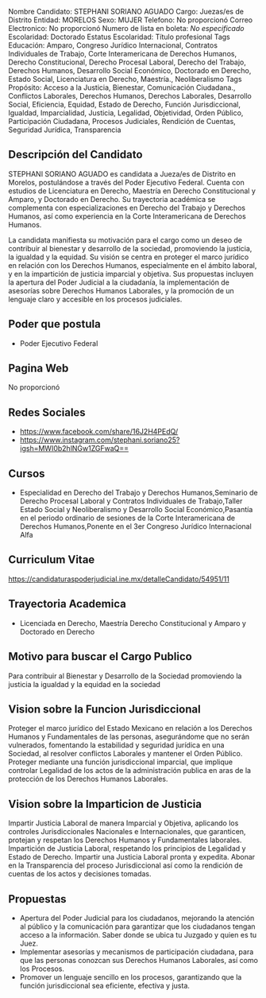 Nombre Candidato: STEPHANI SORIANO AGUADO
Cargo: Juezas/es de Distrito
Entidad: MORELOS
Sexo: MUJER
Telefono: No proporcionó
Correo Electronico: No proporcionó
Numero de lista en boleta: *No especificado*
Escolaridad: Doctorado
Estatus Escolaridad: Título profesional
Tags Educación: Amparo, Congreso Jurídico Internacional, Contratos Individuales de Trabajo, Corte Interamericana de Derechos Humanos, Derecho Constitucional, Derecho Procesal Laboral, Derecho del Trabajo, Derechos Humanos, Desarrollo Social Económico, Doctorado en Derecho, Estado Social, Licenciatura en Derecho, Maestría., Neoliberalismo
Tags Propósito: Acceso a la Justicia, Bienestar, Comunicación Ciudadana., Conflictos Laborales, Derechos Humanos, Derechos Laborales, Desarrollo Social, Eficiencia, Equidad, Estado de Derecho, Función Jurisdiccional, Igualdad, Imparcialidad, Justicia, Legalidad, Objetividad, Orden Público, Participación Ciudadana, Procesos Judiciales, Rendición de Cuentas, Seguridad Jurídica, Transparencia


## Descripción del Candidato 

STEPHANI SORIANO AGUADO es candidata a Jueza/es de Distrito en Morelos, postulándose a través del Poder Ejecutivo Federal. Cuenta con estudios de Licenciatura en Derecho, Maestría en Derecho Constitucional y Amparo, y Doctorado en Derecho. Su trayectoria académica se complementa con especializaciones en Derecho del Trabajo y Derechos Humanos, así como experiencia en la Corte Interamericana de Derechos Humanos.

La candidata manifiesta su motivación para el cargo como un deseo de contribuir al bienestar y desarrollo de la sociedad, promoviendo la justicia, la igualdad y la equidad. Su visión se centra en proteger el marco jurídico en relación con los Derechos Humanos, especialmente en el ámbito laboral, y en la impartición de justicia imparcial y objetiva. Sus propuestas incluyen la apertura del Poder Judicial a la ciudadanía, la implementación de asesorías sobre Derechos Humanos Laborales, y la promoción de un lenguaje claro y accesible en los procesos judiciales.


## Poder que postula

- Poder Ejecutivo Federal


## Pagina Web

No proporcionó


## Redes Sociales

- https://www.facebook.com/share/16J2H4PEdQ/
- https://www.instagram.com/stephani.soriano25?igsh=MWI0b2hlNGw1ZGFwaQ==


## Cursos

- Especialidad en Derecho del Trabajo y Derechos Humanos,Seminario de Derecho Procesal Laboral y Contratos Individuales de Trabajo,Taller Estado Social y Neoliberalismo y Desarrollo Social Económico,Pasantía en el periodo ordinario de sesiones de la Corte Interamericana de Derechos Humanos,Ponente en el 3er Congreso Jurídico Internacional  Alfa


## Curriculum Vitae

https://candidaturaspoderjudicial.ine.mx/detalleCandidato/54951/11


## Trayectoria Academica

- Licenciada en Derecho, Maestría Derecho Constitucional y Amparo y Doctorado en Derecho


## Motivo para buscar el Cargo Publico

Para contribuir al Bienestar y Desarrollo de la Sociedad promoviendo la justicia la igualdad y la equidad en la sociedad


## Vision sobre la Funcion Jurisdiccional

Proteger el marco jurídico del Estado Mexicano en relación a los Derechos Humanos y Fundamentales de las personas, asegurándome que no serán vulnerados, fomentando la estabilidad y seguridad jurídica en una Sociedad, al resolver conflictos Laborales y mantener el Orden Público. Proteger mediante una función jurisdiccional imparcial, que implique controlar Legalidad de los actos de la administración publica en aras de la protección de los Derechos Humanos Laborales.


## Vision sobre la Imparticion de Justicia

Impartir Justicia Laboral de manera Imparcial y Objetiva, aplicando los controles Jurisdiccionales Nacionales e Internacionales, que garanticen, protejan y respetan los Derechos Humanos y Fundamentales laborales. Impartición de Justicia Laboral, respetando los principios de Legalidad y Estado de Derecho. Impartir una Justicia Laboral pronta y expedita. Abonar en la Transparencia del proceso Jurisdiccional así como la rendición de cuentas de los actos y decisiones tomadas.


## Propuestas

- Apertura del Poder Judicial para los ciudadanos, mejorando la atención al público y la comunicación para garantizar que los ciudadanos tengan acceso a la información. Saber donde se ubica tu Juzgado y quien es tu Juez.
- Implementar asesorías y mecanismos de participación ciudadana, para que las personas conozcan sus Derechos Humanos Laborales, así como los Procesos.
- Promover un lenguaje sencillo en los procesos, garantizando que la función jurisdiccional sea eficiente, efectiva y justa.


